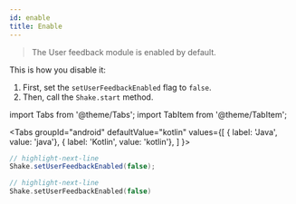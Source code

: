 ```yaml
---
id: enable
title: Enable
---
```


>The User feedback module is enabled by default.

This is how you disable it:
1. First, set the `setUserFeedbackEnabled` flag to `false`.
1. Then, call the `Shake.start` method.

import Tabs from '@theme/Tabs'; 
import TabItem from '@theme/TabItem';

<Tabs
  groupId="android"
  defaultValue="kotlin"
  values={[
    { label: 'Java', value: 'java'},
    { label: 'Kotlin', value: 'kotlin'},
  ]
}>

<TabItem value="java">

```java title="App.java"
// highlight-next-line
Shake.setUserFeedbackEnabled(false);
```

</TabItem><TabItem value="kotlin">

```kotlin title="App.kt"
// highlight-next-line
Shake.setUserFeedbackEnabled(false)
```

</TabItem></Tabs>

